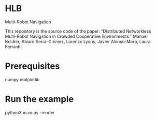 # HLB
Multi-Robot Navigation

This repository is the source code of the paper: 
"Distributed Networkless Multi-Robot Navigation in Crowded Cooperative Environments."
Manuel Boldrer,  ́Alvaro Serra-G ́omez, Lorenzo Lyons, Javier Alonso-Mora, Laura Ferranti.

# Prerequisites

numpy
matplotlib

# Run the example

python3 main.py -render